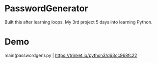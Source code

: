 # PasswordGenerator
Built this after learning loops. My 3rd project 5 days into learning Python.

# Demo
main(passwordgen).py | https://trinket.io/python3/d63cc968fc22
